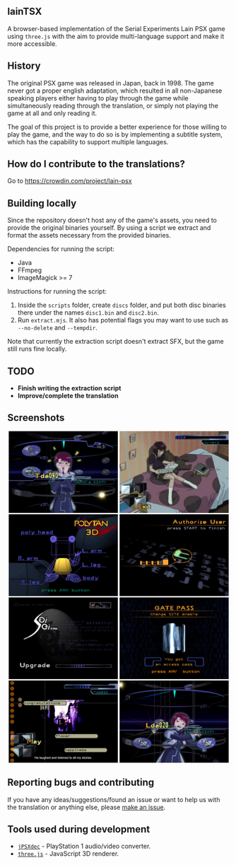 ## lainTSX

A browser-based implementation of the Serial Experiments Lain PSX game using `three.js` with the aim to provide multi-language support and make it more accessible.

## History

The original PSX game was released in Japan, back in 1998. The game never got a proper english adaptation, which resulted in all non-Japanese speaking players either having to play through the game while simultaneously reading through the translation, or simply not playing the game at all and only reading it.

The goal of this project is to provide a better experience for those willing to play the game, and the way to do so is by implementing a subtitle system, which has the capability to support multiple languages.

## How do I contribute to the translations?
Go to https://crowdin.com/project/lain-psx

## Building locally

Since the repository doesn't host any of the game's assets, you need to provide the original binaries yourself.
By using a script we extract and format the assets necessary from the provided binaries.

Dependencies for running the script:
- Java
- FFmpeg
- ImageMagick >= 7

Instructions for running the script:
1. Inside the `scripts` folder, create `discs` folder, and put both disc binaries there under the names `disc1.bin` and `disc2.bin`.
2. Run `extract.mjs`. It also has potential flags you may want to use such as `--no-delete` and `--tempdir`.

Note that currently the extraction script doesn't extract SFX, but the game still runs fine locally.

## TODO

- **Finish writing the extraction script**
- **Improve/complete the translation**

## Screenshots

<p align="center">
  <img src="screenshots/1.png" width="49%">
  <img src="screenshots/2.png" width="49%">
  <img src="screenshots/3.png" width="49%">
  <img src="screenshots/4.png" width="49%">
  <img src="screenshots/5.png" width="49%">
  <img src="screenshots/6.png" width="49%">
  <img src="screenshots/7.png" width="49%">
  <img src="screenshots/8.png" width="49%">
</p>

## Reporting bugs and contributing

If you have any ideas/suggestions/found an issue or want to help us with the translation or anything else, please [make an issue](https://github.com/ad044/lainTSX/issues).

## Tools used during development

- [`jPSXdec`](https://github.com/m35/jpsxdec) - PlayStation 1 audio/video converter.
- [`three.js`](https://github.com/mrdoob/three.js/) - JavaScript 3D renderer.